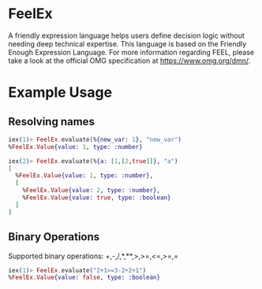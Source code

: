 # FeelEx

A friendly expression language helps users define decision logic without needing deep technical expertise. This language is based on the Friendly Enough Expression Language. For more information regarding FEEL, please take a look at the official OMG specification at https://www.omg.org/dmn/.

# Example Usage

## Resolving names

```elixir
iex(1)> FeelEx.evaluate(%{new_var: 1}, "new_var")
%FeelEx.Value{value: 1, type: :number}

iex(2)> FeelEx.evaluate(%{a: [1,[2,true]]}, "a")
[
  %FeelEx.Value{value: 1, type: :number},
  [
    %FeelEx.Value{value: 2, type: :number},
    %FeelEx.Value{value: true, type: :boolean}
  ]
]
```

## Binary Operations
Supported binary operations: +,-,/,*,**,>,>=,<=,>=,=
```elixir
iex(1)> FeelEx.evaluate("2+1>=3-2+2+1")
%FeelEx.Value{value: false, type: :boolean}
```
